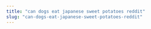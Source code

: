 ```yaml
---
title: "can dogs eat japanese sweet potatoes reddit"
slug: "can-dogs-eat-japanese-sweet-potatoes-reddit"
---
```


